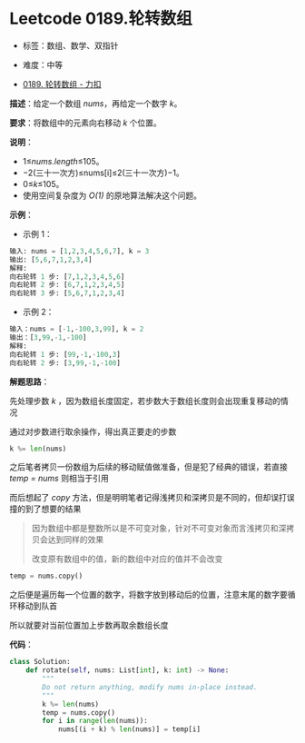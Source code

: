 # Leetcode 0189.轮转数组

- 标签：数组、数学、双指针
- 难度：中等

- [0189. 轮转数组 - 力扣](https://leetcode.cn/problems/rotate-array/)

**描述**：给定一个数组 *nums*，再给定一个数字 *k*。

**要求**：将数组中的元素向右移动 *k* 个位置。

**说明**：

- 1≤*nums.length*≤105。
- −2(三十一次方)≤nums[i]≤2(三十一次方)−1。
- 0≤*k*≤105。
- 使用空间复杂度为 *O(1)* 的原地算法解决这个问题。

**示例**：

- 示例 1：

```python
输入: nums = [1,2,3,4,5,6,7], k = 3
输出: [5,6,7,1,2,3,4]
解释:
向右轮转 1 步: [7,1,2,3,4,5,6]
向右轮转 2 步: [6,7,1,2,3,4,5]
向右轮转 3 步: [5,6,7,1,2,3,4]
```

- 示例 2：

```python
输入：nums = [-1,-100,3,99], k = 2
输出：[3,99,-1,-100]
解释: 
向右轮转 1 步: [99,-1,-100,3]
向右轮转 2 步: [3,99,-1,-100]
```

**解题思路**：

先处理步数 *k*  ，因为数组长度固定，若步数大于数组长度则会出现重复移动的情况

通过对步数进行取余操作，得出真正要走的步数

```python
k %= len(nums)
```

之后笔者拷贝一份数组为后续的移动赋值做准备，但是犯了经典的错误，若直接 *temp = nums* 则相当于引用

而后想起了 *copy* 方法，但是明明笔者记得浅拷贝和深拷贝是不同的，但却误打误撞的到了想要的结果

> 因为数组中都是整数所以是不可变对象，针对不可变对象而言浅拷贝和深拷贝会达到同样的效果
>
> 改变原有数组中的值，新的数组中对应的值并不会改变

```python
temp = nums.copy()
```

之后便是遍历每一个位置的数字，将数字放到移动后的位置，注意末尾的数字要循环移动到队首

所以就要对当前位置加上步数再取余数组长度

**代码**：

```python
class Solution:
    def rotate(self, nums: List[int], k: int) -> None:
        """
        Do not return anything, modify nums in-place instead.
        """
        k %= len(nums)
        temp = nums.copy()
        for i in range(len(nums)):
            nums[(i + k) % len(nums)] = temp[i]
```

